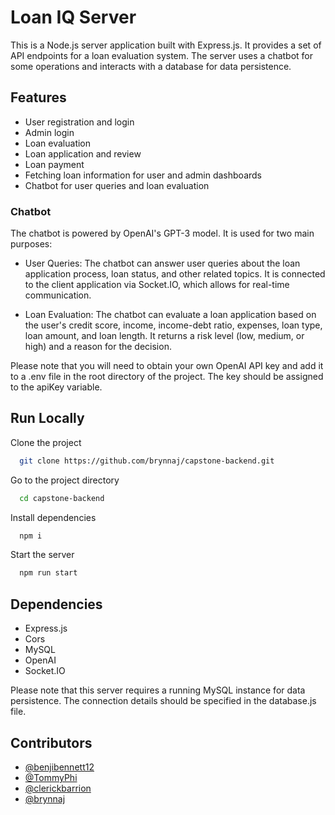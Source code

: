 
# Loan IQ Server

This is a Node.js server application built with Express.js. It provides a set of API endpoints for a loan evaluation system. The server uses a chatbot for some operations and interacts with a database for data persistence.

## Features

- User registration and login
- Admin login
- Loan evaluation
- Loan application and review
- Loan payment
- Fetching loan information for user and admin dashboards
- Chatbot for user queries and loan evaluation

 ### Chatbot
 The chatbot is powered by OpenAI's GPT-3 model. It is used for two main purposes:

 - User Queries: The chatbot can answer user queries about the loan application process, loan status, and other related topics. It is connected to the client application via Socket.IO, which allows for real-time communication.

 - Loan Evaluation: The chatbot can evaluate a loan application based on the user's credit score, income, income-debt ratio, expenses, loan type, loan amount, and loan length. It returns a risk level (low, medium, or high) and a reason for the decision.

Please note that you will need to obtain your own OpenAI API key and add it to a .env file in the root directory of the project. The key should be assigned to the apiKey variable.



## Run Locally

Clone the project

```bash
  git clone https://github.com/brynnaj/capstone-backend.git
```

Go to the project directory

```bash
  cd capstone-backend
```

Install dependencies

```bash
  npm i
```

Start the server

```bash
  npm run start
```

## Dependencies
- Express.js
- Cors
- MySQL
- OpenAI
- Socket.IO

Please note that this server requires a running MySQL instance for data persistence. The connection details should be specified in the database.js file.


## Contributors

- [@benjibennett12](https://www.github.com/octokatherine)
- [@TommyPhi](https://github.com/TommyPhi)
- [@clerickbarrion](https://github.com/clerickbarrion)
- [@brynnaj](https://github.com/brynnaj)


